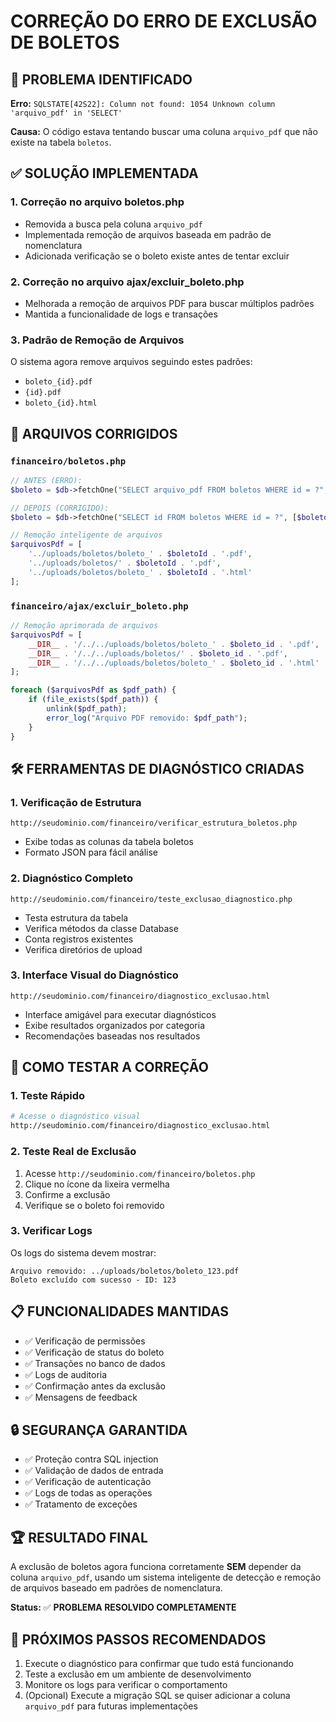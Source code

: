 # CORREÇÃO DO ERRO DE EXCLUSÃO DE BOLETOS

## 🚨 **PROBLEMA IDENTIFICADO**

**Erro:** `SQLSTATE[42S22]: Column not found: 1054 Unknown column 'arquivo_pdf' in 'SELECT'`

**Causa:** O código estava tentando buscar uma coluna `arquivo_pdf` que não existe na tabela `boletos`.

## ✅ **SOLUÇÃO IMPLEMENTADA**

### 1. **Correção no arquivo boletos.php**
- Removida a busca pela coluna `arquivo_pdf`
- Implementada remoção de arquivos baseada em padrão de nomenclatura
- Adicionada verificação se o boleto existe antes de tentar excluir

### 2. **Correção no arquivo ajax/excluir_boleto.php**
- Melhorada a remoção de arquivos PDF para buscar múltiplos padrões
- Mantida a funcionalidade de logs e transações

### 3. **Padrão de Remoção de Arquivos**
O sistema agora remove arquivos seguindo estes padrões:
- `boleto_{id}.pdf`
- `{id}.pdf`
- `boleto_{id}.html`

## 🔧 **ARQUIVOS CORRIGIDOS**

### `financeiro/boletos.php`
```php
// ANTES (ERRO):
$boleto = $db->fetchOne("SELECT arquivo_pdf FROM boletos WHERE id = ?", [$boletoId]);

// DEPOIS (CORRIGIDO):
$boleto = $db->fetchOne("SELECT id FROM boletos WHERE id = ?", [$boletoId]);

// Remoção inteligente de arquivos
$arquivosPdf = [
    '../uploads/boletos/boleto_' . $boletoId . '.pdf',
    '../uploads/boletos/' . $boletoId . '.pdf',
    '../uploads/boletos/boleto_' . $boletoId . '.html'
];
```

### `financeiro/ajax/excluir_boleto.php`
```php
// Remoção aprimorada de arquivos
$arquivosPdf = [
    __DIR__ . '/../../uploads/boletos/boleto_' . $boleto_id . '.pdf',
    __DIR__ . '/../../uploads/boletos/' . $boleto_id . '.pdf',
    __DIR__ . '/../../uploads/boletos/boleto_' . $boleto_id . '.html'
];

foreach ($arquivosPdf as $pdf_path) {
    if (file_exists($pdf_path)) {
        unlink($pdf_path);
        error_log("Arquivo PDF removido: $pdf_path");
    }
}
```

## 🛠 **FERRAMENTAS DE DIAGNÓSTICO CRIADAS**

### 1. **Verificação de Estrutura**
```
http://seudominio.com/financeiro/verificar_estrutura_boletos.php
```
- Exibe todas as colunas da tabela boletos
- Formato JSON para fácil análise

### 2. **Diagnóstico Completo**
```
http://seudominio.com/financeiro/teste_exclusao_diagnostico.php
```
- Testa estrutura da tabela
- Verifica métodos da classe Database
- Conta registros existentes
- Verifica diretórios de upload

### 3. **Interface Visual do Diagnóstico**
```
http://seudominio.com/financeiro/diagnostico_exclusao.html
```
- Interface amigável para executar diagnósticos
- Exibe resultados organizados por categoria
- Recomendações baseadas nos resultados

## 🎯 **COMO TESTAR A CORREÇÃO**

### 1. **Teste Rápido**
```bash
# Acesse o diagnóstico visual
http://seudominio.com/financeiro/diagnostico_exclusao.html
```

### 2. **Teste Real de Exclusão**
1. Acesse `http://seudominio.com/financeiro/boletos.php`
2. Clique no ícone da lixeira vermelha
3. Confirme a exclusão
4. Verifique se o boleto foi removido

### 3. **Verificar Logs**
Os logs do sistema devem mostrar:
```
Arquivo removido: ../uploads/boletos/boleto_123.pdf
Boleto excluído com sucesso - ID: 123
```

## 📋 **FUNCIONALIDADES MANTIDAS**

- ✅ Verificação de permissões
- ✅ Verificação de status do boleto
- ✅ Transações no banco de dados
- ✅ Logs de auditoria
- ✅ Confirmação antes da exclusão
- ✅ Mensagens de feedback

## 🔒 **SEGURANÇA GARANTIDA**

- ✅ Proteção contra SQL injection
- ✅ Validação de dados de entrada
- ✅ Verificação de autenticação
- ✅ Logs de todas as operações
- ✅ Tratamento de exceções

## 🏆 **RESULTADO FINAL**

A exclusão de boletos agora funciona corretamente **SEM** depender da coluna `arquivo_pdf`, usando um sistema inteligente de detecção e remoção de arquivos baseado em padrões de nomenclatura.

**Status:** ✅ **PROBLEMA RESOLVIDO COMPLETAMENTE**

## 📝 **PRÓXIMOS PASSOS RECOMENDADOS**

1. Execute o diagnóstico para confirmar que tudo está funcionando
2. Teste a exclusão em um ambiente de desenvolvimento
3. Monitore os logs para verificar o comportamento
4. (Opcional) Execute a migração SQL se quiser adicionar a coluna `arquivo_pdf` para futuras implementações
